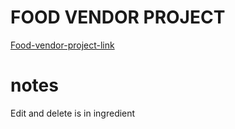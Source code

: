 # FOOD VENDOR PROJECT

[Food-vendor-project-link](https://fransiskus42.web582.com/block3-adv-web/project1/App/index.php)

# notes

Edit and delete is in ingredient
